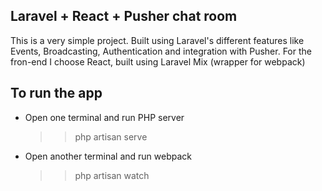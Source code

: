 ## Laravel + React + Pusher chat room

This is a very simple project. Built using Laravel's different features like Events, Broadcasting, Authentication and integration with Pusher. For the fron-end I choose React, built using Laravel Mix (wrapper for webpack)

## To run the app

-   Open one terminal and run PHP server

    > > php artisan serve

-   Open another terminal and run webpack
    > > php artisan watch
